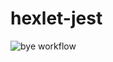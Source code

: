 # hexlet-jest
![bye workflow](https://github.com/aazalan/hexlet-jest/actions/workflows/bye.yml/badge.svg)
